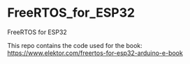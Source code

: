 # FreeRTOS_for_ESP32
FreeRTOS for ESP32

This repo contains the code used for the book: https://www.elektor.com/freertos-for-esp32-arduino-e-book